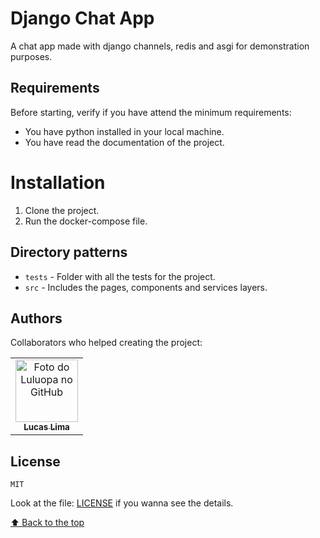 # Django Chat App 

A chat app made with django channels, redis and asgi for demonstration purposes.

## Requirements

Before starting, verify if you have attend the minimum requirements:
* You have python installed in your local machine.
* You have read the documentation of the project.

# Installation

1. Clone the project.
2. Run the docker-compose file.

## Directory patterns
* `tests` - Folder with all the tests for the project.
* `src` - Includes the pages, components and services layers.

## Authors

Collaborators who helped creating the project:
<table>
  <tr>
    <td align="center">
      <a href="https://github.com/luluopa">
        <img src="https://avatars.githubusercontent.com/u/56770452?s=400&u=8d14683220f49c2f79fe24c31d50cb893a268efe&v=4" width="100px;"alt="Foto do Luluopa no GitHub"/><br>
        <sub>
          <b>Lucas Lima</b>
        </sub>
      </a>
    </td>
  </tr>
</table>

## License

`MIT`

Look at the file: [LICENSE](LICENSE) if you wanna see the details.

[⬆ Back to the top](#DjangoChatApp)<br>
